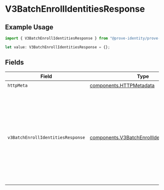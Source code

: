 # V3BatchEnrollIdentitiesResponse

## Example Usage

```typescript
import { V3BatchEnrollIdentitiesResponse } from "@prove-identity/prove-api/models/operations";

let value: V3BatchEnrollIdentitiesResponse = {};
```

## Fields

| Field                                                                                                            | Type                                                                                                             | Required                                                                                                         | Description                                                                                                      | Example                                                                                                          |
| ---------------------------------------------------------------------------------------------------------------- | ---------------------------------------------------------------------------------------------------------------- | ---------------------------------------------------------------------------------------------------------------- | ---------------------------------------------------------------------------------------------------------------- | ---------------------------------------------------------------------------------------------------------------- |
| `httpMeta`                                                                                                       | [components.HTTPMetadata](../../models/components/httpmetadata.md)                                               | :heavy_check_mark:                                                                                               | N/A                                                                                                              |                                                                                                                  |
| `v3BatchEnrollIdentitiesResponse`                                                                                | [components.V3BatchEnrollIdentitiesResponse](../../models/components/v3batchenrollidentitiesresponse.md)         | :heavy_minus_sign:                                                                                               | V3BatchEnrollIdentitiesResponse                                                                                  | {<br/>"results": [<br/>{<br/>"identityId": "e0f78bc2-f748-4eda-9d29-d756844507fc"<br/>},<br/>{<br/>"error": "Invalid Phone Number"<br/>}<br/>]<br/>} |
